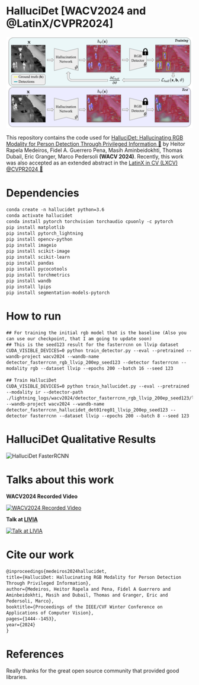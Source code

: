 
# HalluciDet [WACV2024 and @LatinX/CVPR2024]


![HalluciDet Model](./resources/hallucidet.png)

This repository contains the code used for [HalluciDet: Hallucinating RGB Modality for Person Detection Through Privileged Information 🔗](https://arxiv.org/abs/2310.04662) by Heitor Rapela Medeiros, Fidel A. Guerrero Pena, Masih Aminbeidokhti, Thomas Dubail, Eric Granger, Marco Pedersoli **(WACV 2024)**. Recently, this work was also accepted as an extended abstract in the [LatinX in CV (LXCV) @CVPR2024 🔗](https://www.latinxinai.org/cvpr-2024)



# Dependencies

	conda create -n hallucidet python=3.6
	conda activate hallucidet
	conda install pytorch torchvision torchaudio cpuonly -c pytorch
	pip install matplotlib
	pip install pytorch_lightning
	pip install opencv-python
	pip install imageio
	pip install scikit-image
	pip install scikit-learn
	pip install pandas
	pip install pycocotools
	pip install torchmetrics
	pip install wandb
	pip install lpips
	pip install segmentation-models-pytorch


# How to run


	## For training the initial rgb model that is the baseline (Also you can use our checkpoint, that I am going to update soon)
	## This is the seed123 result for the fasterrcnn on llvip dataset
	CUDA_VISIBLE_DEVICES=0 python train_detector.py --eval --pretrained --wandb-project wacv2024 --wandb-name detector_fasterrcnn_rgb_llvip_200ep_seed123 --detector fasterrcnn --modality rgb --dataset llvip --epochs 200 --batch 16 --seed 123

	## Train HalluciDet
	CUDA_VISIBLE_DEVICES=0 python train_hallucidet.py --eval --pretrained --modality ir --detector-path ./lightning_logs/wacv2024/detector_fasterrcnn_rgb_llvip_200ep_seed123/llvip_rgb_fasterrcnn/best.ckpt --wandb-project wacv2024 --wandb-name detector_fasterrcnn_hallucidet_det01reg01_llvip_200ep_seed123 --detector fasterrcnn --dataset llvip --epochs 200 --batch 8 --seed 123

  

# HalluciDet Qualitative Results


![HalluciDet FasterRCNN](./resources/test_batch.gif)


# Talks about this work

**WACV2024 Recorded Video**


[![WACV2024 Recorded Video](https://img.youtube.com/vi/BEFi_zkG8Yc/0.jpg)](https://www.youtube.com/watch?v=BEFi_zkG8Yc)

**Talk at [LIVIA](https://liviamtl.ca/)**


[![Talk at LIVIA](https://img.youtube.com/vi/spH6mHMHapw/0.jpg)](https://youtu.be/spH6mHMHapw)


# Cite our work

	@inproceedings{medeiros2024hallucidet,
	title={HalluciDet: Hallucinating RGB Modality for Person Detection Through Privileged Information},
	author={Medeiros, Heitor Rapela and Pena, Fidel A Guerrero and Aminbeidokhti, Masih and Dubail, Thomas and Granger, Eric and Pedersoli, Marco},
	booktitle={Proceedings of the IEEE/CVF Winter Conference on Applications of Computer Vision},
	pages={1444--1453},
	year={2024}
	}


# References


Really thanks for the great open source community that provided good libraries.